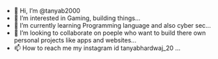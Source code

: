- 👋 Hi, I’m @tanyab2000
- 👀 I’m interested in Gaming, building things...
- 🌱 I’m currently learning Programming language and also cyber sec...
- 💞️ I’m looking to collaborate on poeple who want to build there own personal projects like apps and websites...
- 📫 How to reach me my instagram id tanyabhardwaj_20 ...

<!---
tanyab2000/tanyab2000 is a ✨ special ✨ repository because its `README.md` (this file) appears on your GitHub profile.
You can click the Preview link to take a look at your changes.
--->
